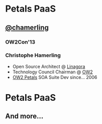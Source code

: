 # Petals PaaS

## [@chamerling](http://twitter.com/chamerling)
### OW2Con'13



### Christophe Hamerling

* Open Source Architect @ [Linagora](http://linagora.com)
* Technology Council Chairman @ [OW2](http://ow2.org)
* [OW2 Petals](http://petals.ow2.org) SOA Suite Dev since... 2006



# Petals PaaS
## And more...

